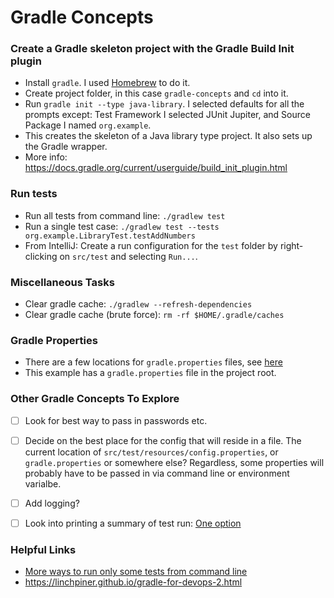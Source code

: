 # Gradle Concepts

### Create a Gradle skeleton project with the Gradle Build Init plugin
- Install `gradle`. I used [Homebrew](https://brew.sh/) to do it.
- Create project folder, in this case `gradle-concepts` and `cd` into it.
- Run `gradle init --type java-library`. I selected defaults for all the prompts except: Test Framework I selected JUnit Jupiter, and Source Package I named `org.example`.
- This creates the skeleton of a Java library type project. It also sets up the Gradle wrapper.
- More info: https://docs.gradle.org/current/userguide/build_init_plugin.html

###  Run tests
- Run all tests from command line: `./gradlew test`
- Run a single test case: `./gradlew test --tests org.example.LibraryTest.testAddNumbers`
- From IntelliJ: Create a run configuration for the `test` folder by right-clicking on `src/test` and selecting `Run...`. 

### Miscellaneous Tasks
- Clear gradle cache: `./gradlew --refresh-dependencies`
- Clear gradle cache (brute force): `rm -rf $HOME/.gradle/caches`

### Gradle Properties
- There are a few locations for `gradle.properties` files, see [here](https://docs.gradle.org/current/userguide/build_environment.html#sec:gradle_configuration_properties)
- This example has a `gradle.properties` file in the project root.

### Other Gradle Concepts To Explore
- [ ] Look for best way to pass in passwords etc.
- [ ] Decide on the best place for the config that will reside in a file. The current location of `src/test/resources/config.properties`, or `gradle.properties` or somewhere else? Regardless, some properties will probably have to be passed in via command line or environment varialbe.
- [ ] Add logging?
- [ ] Look into printing a summary of test run: [One option](https://medium.com/@wasyl/pretty-tests-summary-in-gradle-744804dd676c)


### Helpful Links
- [More ways to run only some tests from command line](https://docs.gradle.org/current/userguide/java_testing.html#test_filtering)
- https://linchpiner.github.io/gradle-for-devops-2.html
